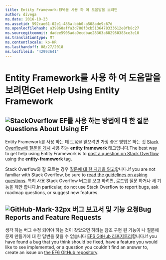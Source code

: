 ```yaml
---
title: Entity Framework-EF6을 사용 하 여 도움말을 보려면
author: divega
ms.date: 2016-10-23
ms.assetid: 592cae61-02e1-485a-bbb0-a508ade9c67d
ms.openlocfilehash: a39868affa3d788f3cb5136478333612e8fb8c27
ms.sourcegitcommit: dadee5905ada9ecdbae28363a682950383ce3e10
ms.translationtype: MT
ms.contentlocale: ko-KR
ms.lasthandoff: 08/27/2018
ms.locfileid: "42993641"
---
```

# <a name="get-help-using-entity-framework"></a><span data-ttu-id="d7f97-102">Entity Framework를 사용 하 여 도움말을 보려면</span><span class="sxs-lookup"><span data-stu-id="d7f97-102">Get Help Using Entity Framework</span></span>
## <a name="stackoverflowef6mediastackoverflowpng-questions-about-using-ef"></a>![StackOverflow](~/ef6/media/stackoverflow.png) <span data-ttu-id="d7f97-104">EF를 사용 하는 방법에 대 한 질문</span><span class="sxs-lookup"><span data-stu-id="d7f97-104">Questions About Using EF</span></span>  

<span data-ttu-id="d7f97-105">Entity Framework를 사용 하는 데 도움을 얻으려면 가장 좋은 방법은 하는 것 [Stack Overflow에 질문을 게시](http://stackoverflow.com/questions/ask) 사용 하는 **entity framework** 태그입니다.</span><span class="sxs-lookup"><span data-stu-id="d7f97-105">The best way to get help using Entity Framework is to [post a question on Stack Overflow](http://stackoverflow.com/questions/ask) using the **entity-framework** tag.</span></span>  

<span data-ttu-id="d7f97-106">Stack Overflow와 잘 모르는 경우 [질문에 대 한 지침을 읽고](http://stackoverflow.com/help/asking)합니다.</span><span class="sxs-lookup"><span data-stu-id="d7f97-106">If you are not familiar with Stack Overflow, be sure to [read the guidelines on asking questions](http://stackoverflow.com/help/asking).</span></span> <span data-ttu-id="d7f97-107">특히 사용 Stack Overflow 버그를 보고 하려면, 로드맵 질문 하거나 새 기능을 제안 합니다.</span><span class="sxs-lookup"><span data-stu-id="d7f97-107">In particular, do not use Stack Overflow to report bugs, ask roadmap questions, or suggest new features.</span></span>  

## <a name="github-mark-32pxef6mediagithub-mark-32pxpng-bug-reports-and-feature-requests"></a>![GitHub-Mark-32px](~/ef6/media/github-mark-32px.png) <span data-ttu-id="d7f97-109">버그 보고서 및 기능 요청</span><span class="sxs-lookup"><span data-stu-id="d7f97-109">Bug Reports and Feature Requests</span></span>  

<span data-ttu-id="d7f97-110">생각 하는 버그 수정 되어야 하는 것이 찾았으면 하려는 참조 구현 된 기능이 나 질문에 문제 만들기에 대 한 답변을 찾을 수 없습니다 [EF6 GitHub 리포지토리](https://github.com/aspnet/EntityFramework6/issues)합니다.</span><span class="sxs-lookup"><span data-stu-id="d7f97-110">If you have found a bug that you think should be fixed, have a feature you would like to see implemented, or a question you couldn't find an answer to, create an issue on [the EF6 GitHub repository](https://github.com/aspnet/EntityFramework6/issues).</span></span>
